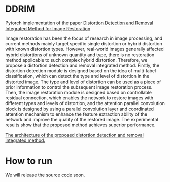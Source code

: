 DDRIM
========
Pytorch implementation of the paper [Distortion Detection and Removal Integrated Method for Image Restoration](https://www.sciencedirect.com/science/article/abs/pii/S1051200422001452)

Image restoration has been the focus of research in image processing, and current methods mainly target specific single distortion or hybrid distortion with known distortion types. However, real-world images generally affected hybrid distortions of unknown quantity and type, there is no restoration method applicable to such complex hybrid distortion. Therefore, we propose a distortion detection and removal integrated method. Firstly, the distortion detection module is designed based on the idea of multi-label classification, which can detect the type and level of distortion in the distorted image. The type and level of distortion can be used as a piece of prior information to control the subsequent image restoration process. Then, the image restoration module is designed based on controllable residual connection, which enables the network to restore images with different types and levels of distortion, and the attention parallel convolution block is designed by using a parallel convolution layer and coordinated attention mechanism to enhance the feature extraction ability of the network and improve the quality of the restored image. The experimental results show that the proposed method achieves superior performance.

[The architecture of the proposed distortion detection and removal integrated method.](https://github.com/sspBIT/DDRIM/blob/main/image/Fig1.png)

# How to run
We will release the source code soon.
